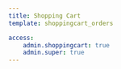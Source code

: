 ```yaml
---
title: Shopping Cart
template: shoppingcart_orders

access:
    admin.shoppingcart: true
    admin.super: true
---
```

